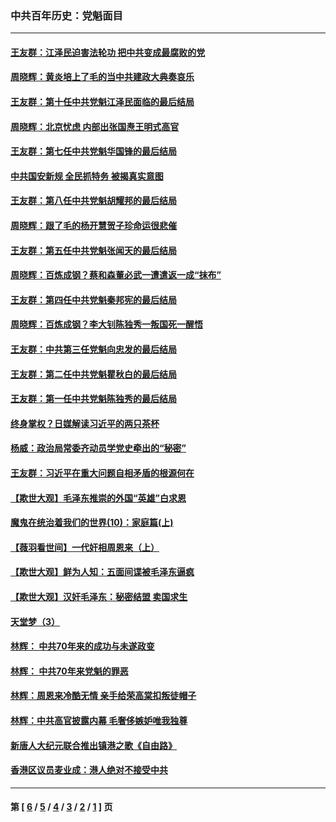 ### 中共百年历史：党魁面目
---
#### [王友群：江泽民迫害法轮功 把中共变成最腐败的党](../../pages/nf1176107/n12947347.md?05210430) 
#### [周晓辉：黄炎培上了毛的当中共建政大典奏哀乐](../../pages/nf1176107/n12942780.md?05210430) 
#### [王友群：第十任中共党魁江泽民面临的最后结局](../../pages/nf1176107/n12933748.md?05210430) 
#### [周晓辉：北京忧虑 内部出张国焘王明式高官](../../pages/nf1176107/n12931709.md?05210430) 
#### [王友群：第七任中共党魁华国锋的最后结局](../../pages/nf1176107/n12918457.md?05210430) 
#### [中共国安新规 全民抓特务 被揭真实意图](../../pages/nf1176107/n12911615.md?05210430) 
#### [王友群：第八任中共党魁胡耀邦的最后结局](../../pages/nf1176107/n12902918.md?05210430) 
#### [周晓辉：跟了毛的杨开慧贺子珍命运很悲催](../../pages/nf1176107/n12877804.md?05210430) 
#### [王友群：第五任中共党魁张闻天的最后结局](../../pages/nf1176107/n12865420.md?05210430) 
#### [周晓辉：百炼成钢？蔡和森董必武一遭遣返一成“抹布”](../../pages/nf1176107/n12854806.md?05210430) 
#### [王友群：第四任中共党魁秦邦宪的最后结局](../../pages/nf1176107/n12855290.md?05210430) 
#### [周晓辉：百炼成钢？李大钊陈独秀一叛国死一醒悟](../../pages/nf1176107/n12847981.md?05210430) 
#### [王友群：中共第三任党魁向忠发的最后结局](../../pages/nf1176107/n12840390.md?05210430) 
#### [王友群：第二任中共党魁瞿秋白的最后结局](../../pages/nf1176107/n12824710.md?05210430) 
#### [王友群：第一任中共党魁陈独秀的最后结局](../../pages/nf1176107/n12809869.md?05210430) 
#### [终身掌权？日媒解读习近平的两只茶杯](../../pages/nf1176107/n12805064.md?05210430) 
#### [杨威：政治局常委齐动员学党史牵出的“秘密”](../../pages/nf1176107/n12764642.md?05210430) 
#### [王友群：习近平在重大问题自相矛盾的根源何在](../../pages/nf1176107/n12499563.md?05210430) 
#### [【欺世大观】毛泽东推崇的外国“英雄”白求恩](../../pages/nf1176107/n12362005.md?05210430) 
#### [魔鬼在统治着我们的世界(10)：家庭篇(上)](../../pages/nf1176107/n10435448.md?05210430) 
#### [【薇羽看世间】一代奸相周恩来（上）](../../pages/nf1176107/n12401109.md?05210430) 
#### [【欺世大观】鲜为人知：五面间谍被毛泽东逼疯](../../pages/nf1176107/n12358513.md?05210430) 
#### [【欺世大观】汉奸毛泽东：秘密结盟 卖国求生](../../pages/nf1176107/n12356888.md?05210430) 
#### [天堂梦（3）](../../pages/nf1176107/n11798321.md?05210430) 
#### [林辉： 中共70年来的成功与未遂政变](../../pages/nf1176107/n11559430.md?05210430) 
#### [林辉： 中共70年来党魁的罪恶](../../pages/nf1176107/n11555284.md?05210430) 
#### [林辉：周恩来冷酷无情 亲手给荣高棠扣叛徒帽子](../../pages/nf1176107/n11428903.md?05210430) 
#### [林辉：中共高官披露内幕 毛奢侈嫉妒唯我独尊](../../pages/nf1176107/n11403595.md?05210430) 
#### [新唐人大纪元联合推出镇港之歌《自由路》](../../pages/nf1176107/n11358327.md?05210430) 
#### [香港区议员麦业成：港人绝对不接受中共](../../pages/nf1176107/n11357422.md?05210430) 

---
#### 第 [ [6](./6.md?05210430) / [5](./5.md?05210430) / [4](./4.md?05210430) / [3](./3.md?05210430) / [2](./2.md?05210430) / [1](./1.md?05210430) ] 页
